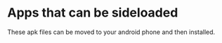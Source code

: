 # Apps that can be sideloaded

These apk files can be moved to your android phone and then installed.
